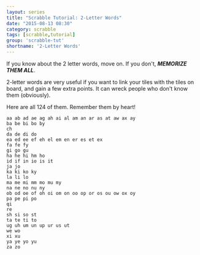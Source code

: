 ```yaml
---
layout: series
title: "Scrabble Tutorial: 2-Letter Words"
date: "2015-08-13 08:30"
category: scrabble
tags: [scrabble,tutorial]
group: 'scrabble-tut'
shortname: '2-Letter Words'
---
```


If you know about the 2 letter words, move on. If you don't, ___MEMORIZE THEM
ALL___.

2-letter words are very useful if you want to link your tiles with the tiles on
board, and gain a few extra points. It can wreck people who don't know them
(obviously).

Here are all 124 of them. Remember them by heart!

```
aa ab ad ae ag ah ai al am an ar as at aw ax ay
ba be bi bo by
ch
da de di do
ea ed ee ef eh el em en er es et ex
fa fe fy
gi go gu
ha he hi hm ho
id if in io is it
ja jo
ka ki ko ky
la li lo
ma me mi mm mo mu my
na ne no nu ny
ob od oe of oh oi om on oo op or os ou ow ox oy
pa pe pi po
qi
re
sh si so st
ta te ti to
ug uh um un up ur us ut
we wo
xi xu
ya ye yo yu
za zo
```
